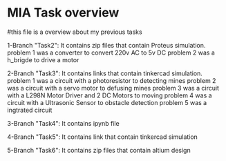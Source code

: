 # MIA Task overview
#this file is a overview about my previous tasks

1-Branch "Task2":
      It contains zip files that contain Proteus simulation.
      problem 1 was a converter to convert 220v AC to 5v DC 
      problem 2 was a h_brigde to drive a motor

2-Branch "Task3":
      It contains links that contain tinkercad simulation.
       problem 1 was a circuit with a photoresistor to detecting mines
       problem 2 was a circuit with a servo motor to defusing mines
       problem 3 was a circuit with a L298N Motor Driver and 2 DC Motors to moving
       problem 4 was a circuit with a Ultrasonic Sensor to obstacle detection
       problem 5 was a ingtrated circuit 

3-Branch "Task4":
      It contains ipynb file 

4-Branch "Task5":
      It contains link that contain tinkercad simulation 

5-Branch "Task6": 
      It contains zip files that contain altium design
      


        
 
      
